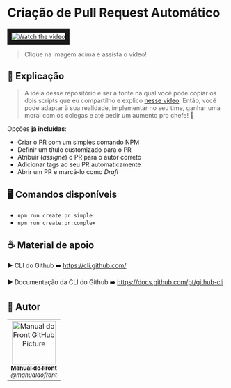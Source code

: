 # Criação de Pull Request Automático

<a href="http://www.youtube.com/watch?feature=player_embedded&v=hhSslP4Eys8" target="_blank">
 <img src="http://img.youtube.com/vi/hhSslP4Eys8/mqdefault.jpg" alt="Watch the video" border="10" />
</a>

> Clique na imagem acima e assista o vídeo!

## 🚀 Explicação

> A ideia desse repositório é ser a fonte na qual você pode copiar os dois scripts que eu compartilho e explico [nesse vídeo](). Então, você pode adaptar à sua realidade, implementar no seu time, ganhar uma moral com os colegas e até pedir um aumento pro chefe! 🤪

Opções **já incluídas**:

* Criar o PR com um simples comando NPM
* Definir um título customizado para o PR
* Atribuir (_assigne_) o PR para o autor correto
* Adicionar tags ao seu PR automaticamente
* Abrir um PR e marcá-lo como _Draft_

## 🖥️ Comandos disponíveis

- `npm run create:pr:simple`
- `npm run create:pr:complex`

## ☕ Material de apoio

► CLI do Github ➡️  https://cli.github.com/

► Documentação da CLI do Github ➡️  https://docs.github.com/pt/github-cli

## 🤝 Autor

<table>
  <tr>
    <td align="center">
      <a href="#" title="Manual Do Front">
        <img src="https://avatars.githubusercontent.com/u/179880896" width="100px;" alt="Manual do Front GitHub Picture"/><br>
        <sub>
          <b>Manual do Front</b> <br>
          <i>@manualdofront</i>
        </sub>
      </a>
    </td>
  </tr>
</table>
